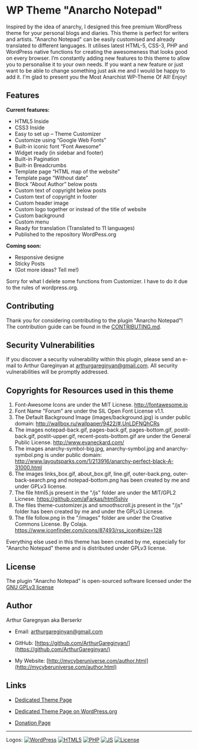 # WP Theme "Anarcho Notepad"

Inspired by the idea of anarchy, I designed this free premium WordPress theme for your personal blogs and diaries. This theme is perfect for writers and artists. "Anarcho Notepad" can be easily customised and already translated to different languages. It utilises latest HTML-5, CSS-3, PHP and WordPress native functions for creating the awesomeness that looks good on every browser. I’m constantly adding new features to this theme to allow you to personalise it to your own needs. If you want a new feature or just want to be able to change something just ask me and I would be happy to add it. I'm glad to present you the Most Anarchist WP-Theme Of All! Enjoy!


## Features

**Current features:**

* HTML5 Inside
* CSS3 Inside
* Easy to set up – Theme Customizer
* Customize using “Google Web Fonts”
* Built-in iconic font “Font Awesome”
* Widget ready (in sidebar and footer)
* Built-in Pagination
* Built-in Breadcrumbs
* Template page “HTML map of the website”
* Template page “Without date”
* Block “About Author” below posts
* Custom text of copyright below posts
* Custom text of copyright in footer
* Custom header image
* Custom logo together or instead of the title of website
* Custom background
* Custom menu
* Ready for translation (Translated to 11 languages)
* Published to the repository WordPess.org

**Coming soon:**

* Responsive designe
* Sticky Posts
* (Got more ideas? Tell me!)

Sorry for what I delete some functions from Customizer. I have to do it due to the rules of wordpress.org.


## Contributing

Thank you for considering contributing to the plugin "Anarcho Notepad"! The contribution guide can be found in the [CONTRIBUTING.md](https://github.com/ArthurGareginyan/anarcho-notepad/blob/master/CONTRIBUTING.md).


## Security Vulnerabilities

If you discover a security vulnerability within this plugin, please send an e-mail to Arthur Gareginyan at arthurgareginyan@gmail.com. All security vulnerabilities will be promptly addressed.


## Copyrights for Resources used in this theme

1. Font-Awesome Icons are under the MIT Licnese. http://fontawesome.io
2. Font Name "Forum" are under the SIL Open Font License v1.1.
3. The Default Background Image (images/background.jpg) is under public domain: http://wallbox.ru/wallpaper/9422/#.UnLDFNQhCRs
4. The images notepad-back.gif, pages-back.gif, pages-bottom.gif, postit-back.gif, postit-upper.gif, recent-posts-bottom.gif are under the General Public License. http://www.evaneckard.com/
5. The images anarchy-symbol-big.jpg, anarchy-symbol.jpg and anarchy-symbol.png is under public domain: http://www.layoutsparks.com/1/213916/anarchy-perfect-black-A-31000.html
6. The images links_box.gif, about_box.gif, line.gif, outer-back.png, outer-back-search.png and notepad-bottom.png has been created by me and under GPLv3 license.
7. The file html5.js present in the "/js" folder are under the MIT/GPL2 Licnese. https://github.com/aFarkas/html5shiv
8. The files theme-customizer.js and smoothscroll.js present in the "/js" folder has been created by me and under the GPLv3 Licnese.
9. The file follow.png in the "/images" folder are under the Creative Commons License. By Colaja. https://www.iconfinder.com/icons/87493/rss_icon#size=128

Everything else used in this theme has been created by me, especially for "Anarcho Notepad" theme and is distributed under GPLv3 license.


## License

The plugin "Anarcho Notepad" is open-sourced software licensed under the [GNU GPLv3 license](http://www.gnu.org/licenses/gpl-3.0.html)


## Author

Arthur Garegnyan aka Berserkr

* Email: arthurgareginyan@gmail.com

* GitHub: [https://github.com/ArthurGareginyan/](https://github.com/ArthurGareginyan/)

* My Website: [http://mycyberuniverse.com/author.html](http://mycyberuniverse.com/author.html)


## Links

* [Dedicated Theme Page](http://mycyberuniverse.com/my_programs/wp-theme-anarcho-notepad.html)

* [Dedicated Theme Page on WordPress.org](https://wordpress.org/theme/anarcho-notepad/)

* [Donation Page](http://mycyberuniverse.com/donate.html)


---
Logos:
[![WordPress](https://s.w.org/about/images/black-120x45.png)](https://wordpress.org)
[![HTML5](http://www.w3.org/html/logo/downloads/HTML5_Logo_64.png)]()
[![PHP](http://php.net/images/logos/php-med-trans-light.gif)]()
[![JS](https://upload.wikimedia.org/wikipedia/commons/3/34/Javascript_icon.svg)]()
[![License](http://www.gnu.org/graphics/gplv3-127x51.png)](http://www.gnu.org/licenses/gpl-3.0.html)